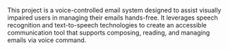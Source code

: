 This project is a voice-controlled email system designed to assist visually impaired users in managing their emails hands-free. It leverages speech recognition and text-to-speech technologies to create an accessible communication tool that supports composing, reading, and managing emails via voice command.
